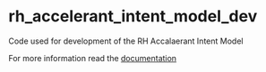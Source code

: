 # rh_accelerant_intent_model_dev
Code used for development of the RH Accalaerant Intent Model


For more information read the [documentation](https://docs.google.com/document/d/1mdOFjNuxYsM57mXXFXdFl8z4FvDzgEYXl_3JcAbsGqs/edit?usp=sharing)
